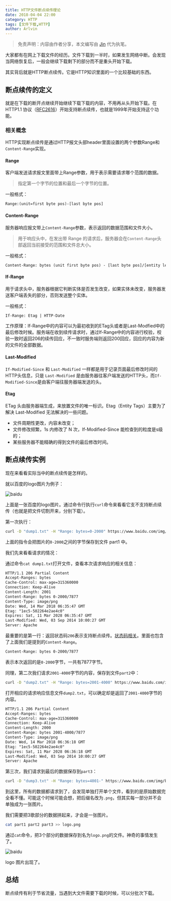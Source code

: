 ```yaml
---
title: HTTP文件断点续传理论
date: 2018-04-04 22:00
category: HTTP
tags: [文件下载,HTTP]
author: Arlvin
---
```


> 免责声明：内容由作者分享，本文编写由 [Jin](/author/Jin) 代为执笔。

大家都有在网上下载文件的经历。文件下载到一半时，如果发生网络中断。会发现当网络恢复后，一般会继续下载剩下的部分而不是重头开始下载。

其实背后就是HTTP断点续传。它是HTTP知识里面的一个比较基础的东西。

<!-- more -->

## 断点续传的定义
就是在下载的断开点继续开始继续下载下载的内容，不用再从头开始下载。在HTTP1.1 协议（[RFC2616](https://tools.ietf.org/html/rfc2616)）开始支持断点续传，也就是1999年开始支持这个功能。

### 相关概念
HTTP实现断点续传是通过HTTP报文头部header里面设置的两个参数Range和`Content-Range`实现。


#### Range
客户端发送请求报文里面带上Range参数，用于表示需要请求哪个范围的数据。

> 指定第一个字节的位置和最后一个字节的位置。

一般格式：

```txt
Range:(unit=first byte pos)-[last byte pos]
```

#### Content-Range
服务器响应报文带上`Content-Range`参数，表示返回的数据范围和文件大小。

> 用于响应头中，在发出带 Range 的请求后，服务器会在`Content-Range`头部返回当前接受的范围和文件总大小。

一般格式：

```txt
Content-Range: bytes (unit first byte pos) - [last byte pos]/[entity legth]
```

#### If-Range
用于请求头中，服务器根据它判断实体是否发生改变，如果实体未改变，服务器发送客户端丢失的部分，否则发送整个实体。

一般格式：

```txt
If-Range: Etag | HTTP-Date
```

工作原理：If-Range中的内容可以为最初收到的ETag头或者是Last-Modfied中的最后修改时候。服务端在收到续传请求时，通过If-Range中的内容进行校验，校验一致时返回206的续传回应，不一致时服务端则返回200回应，回应的内容为新的文件的全部数据。

#### Last-Modified
`If-Modified-Since` 和 `Last-Modified` 一样都是用于记录页面最后修改时间的HTTP头信息，只是 `Last-Modified` 是由服务器往客户端发送的HTTP头，而`If-Modified-Since`是由客户端往服务器端发送的头。

#### Etag
ETag 头由服务器端生成，来放置文件的唯一标识。Etag（Entity Tags）主要为了解决 Last-Modified 无法解决的一些问题。

* 文件周期性更改，内容未改变；
* 文件修改频繁，1s 内修改了 N 次，If-Modified-Since 能检查到的粒度是s级的；
* 某些服务器不能精确的得到文件的最后修改时间。


## 断点续传实例
现在来看看实际当中的断点续传是怎样的。

就以百度的logo图片为例子：

![baidu](https://www.baidu.com/img/bd_logo1.png)

上面是一张百度的logo图片。通过命令行执行`curl`命令来看看它支不支持断点续传（也就是把文件切割开来，分别下载）。

第一次执行：

```sh
curl -D "dump1.txt" -H "Range: bytes=0-2000" https://www.baidu.com/img/bd_logo1.png -o part1
```

上面的指令会把图片的`0-2000`之间的字节保存到文件 part1 中。

我们先来看看请求的情况：

通过命令`cat dump1.txt`打开文件，查看本次请求响应的相关信息：

```txt
HTTP/1.1 206 Partial Content
Accept-Ranges: bytes
Cache-Control: max-age=315360000
Connection: Keep-Alive
Content-Length: 2001
Content-Range: bytes 0-2000/7877
Content-Type: image/png
Date: Wed, 14 Mar 2018 06:35:47 GMT
Etag: "1ec5-502264e2ae4c0"
Expires: Sat, 11 Mar 2028 06:35:47 GMT
Last-Modified: Wed, 03 Sep 2014 10:00:27 GMT
Server: Apache
```

最重要的是第一行：返回状态码`206`表示支持断点续传。[状态码相关](/posts/2018-03-20-http-status-code/)。里面也包含了上面我们是提到的`Content-Range`。

```txt
Content-Range: bytes 0-2000/7877
```

表示本次返回的是`0-2000`字节，一共有7877字节。

同理，第二次我们请求`2001-4000`字节的内容，保存到文件`part2`中：

```sh
curl -D "dump2.txt" -H "Range: bytes=2001-4000" https://www.baidu.com/img/bd_logo1.png -o part2
```

打开相应的请求响应信息文件`dump2.txt`，可以确定却是返回了`2001-4000`字节的内容。

```txt
HTTP/1.1 206 Partial Content
Accept-Ranges: bytes
Cache-Control: max-age=315360000
Connection: Keep-Alive
Content-Length: 2000
Content-Range: bytes 2001-4000/7877
Content-Type: image/png
Date: Wed, 14 Mar 2018 06:36:18 GMT
Etag: "1ec5-502264e2ae4c0"
Expires: Sat, 11 Mar 2028 06:36:18 GMT
Last-Modified: Wed, 03 Sep 2014 10:00:27 GMT
Server: Apache
```

第三次，我们请求到最后的数据保存到`part3`：

```sh
curl -D "dump3.txt" -H "Range: bytes=4001-" https://www.baidu.com/img/bd_logo1.png -o part3
```

到这里，所有的数据都请求到了，会发现单独打开单个文件，看到的是原始数据完全看不懂。可能这个时候可能会想，把后缀名改为`.png`，但其实每一部分并不会单独成为一张图片。

我们需要把3歌部分的数据拼起来，才会是一张图片。

```sh
cat part1 part2 part3 >> logo.png
```

通过`cat`命令，把3个部分的数据保存到名为`logo.png`的文件。神奇的事情发生了。

![baidu](https://www.baidu.com/img/bd_logo1.png)

logo 图片出现了。

## 总结
断点续传有利于节省流量，当遇到大文件需要下载的时候，可以分批次下载。






